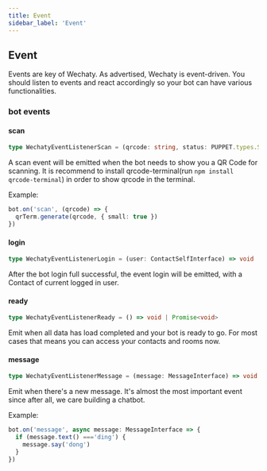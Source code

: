 ```yaml
---
title: Event
sidebar_label: 'Event'
---
```


## Event

Events are key of Wechaty. As advertised, Wechaty is event-driven. You should listen to events and react accordingly so your bot can have various functionalities.

### bot events

#### scan

```ts
type WechatyEventListenerScan = (qrcode: string, status: PUPPET.types.ScanStatus, data?: string) => void | Promise<void>
```

A scan event will be emitted when the bot needs to show you a QR Code for scanning. It is recommend to install qrcode-terminal(run ```npm install qrcode-terminal```) in order to show qrcode in the terminal.

Example:

```ts
bot.on('scan', (qrcode) => {
  qrTerm.generate(qrcode, { small: true })
})
```

#### login

```ts
type WechatyEventListenerLogin = (user: ContactSelfInterface) => void | Promise<void>
```

After the bot login full successful, the event login will be emitted, with a Contact of current logged in user.

#### ready

```ts
type WechatyEventListenerReady = () => void | Promise<void>
```

Emit when all data has load completed and your bot is ready to go. For most cases that means you can access your contacts and rooms now.

#### message

```ts
type WechatyEventListenerMessage = (message: MessageInterface) => void | Promise<void>
```

Emit when there's a new message. It's almost the most important event since after all, we care building a chatbot.

Example:

```ts
bot.on('message', async message: MessageInterface => {
  if (message.text() ==='ding') {
    message.say('dong')
  }
})
```
